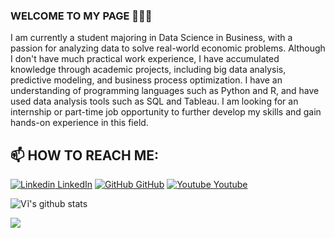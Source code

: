 ### WELCOME TO MY PAGE 👋👋👋

I am currently a student majoring in Data Science in Business, with a passion for analyzing data to solve real-world economic problems. Although I don't have much practical work experience, I have accumulated knowledge through academic projects, including big data analysis, predictive modeling, and business process optimization. I have an understanding of programming languages ​​such as Python and R, and have used data analysis tools such as SQL and Tableau. I am looking for an internship or part-time job opportunity to further develop my skills and gain hands-on experience in this field.

## 📫 HOW TO REACH ME: 

[![Linkedin](https://github.com/TrieuTuanVi/introduction/blob/main/linkdin.png) LinkedIn](https://www.linkedin.com/in/www.linkedin.com/in/vi-trieu-tuan-431b07321/) [![GitHub](https://i.stack.imgur.com/tskMh.png) GitHub](https://github.com/TrieuTuanVi/) [![Youtube](https://github.com/uvipen/introduction/blob/main/Youtube.png) Youtube](https://www.youtube.com/channel/UC66_4puPl1OFS3YAeZ7tRdw)



![Vĩ's github stats](https://github-readme-stats-git-masterrstaa-rickstaa.vercel.app/api?username=TrieuTuanVi&show_icons=true&theme=tokyonight&hide=contribs,prs,issues)

<a href="https://github.com/uvipen/QuickDraw/">
  <!-- Change the `github-readme-stats.anuraghazra1.vercel.app` to `github-readme-stats.vercel.app`  -->
  <img align="center" src="https://github-readme-stats.anuraghazra1.vercel.app/api/pin/?username=uvipen&repo=QuickDraw&theme=radical" />
</a>    

